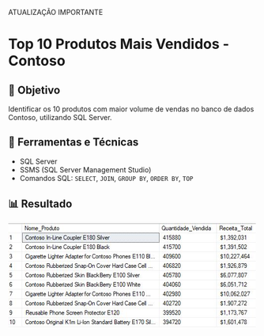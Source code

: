 ATUALIZAÇÃO IMPORTANTE

# Top 10 Produtos Mais Vendidos - Contoso

## 🧠 Objetivo
Identificar os 10 produtos com maior volume de vendas no banco de dados Contoso, utilizando SQL Server.

## 🔧 Ferramentas e Técnicas
- SQL Server
- SSMS (SQL Server Management Studio)
- Comandos SQL: `SELECT`, `JOIN`, `GROUP BY`, `ORDER BY`, `TOP`


## 📊 Resultado
![Resultado da Consulta](imagens/print_resultado.JPG)


